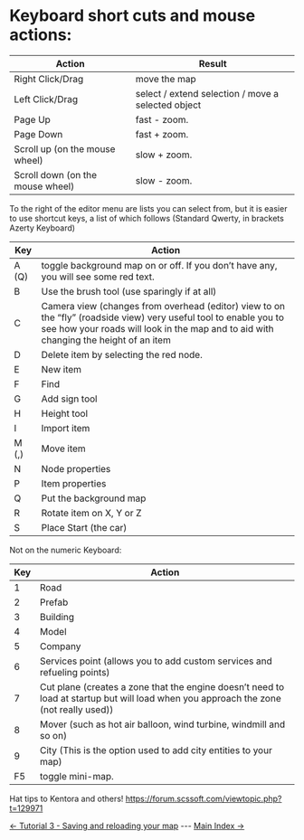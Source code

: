 # Keyboard short cuts and mouse actions:

Action | Result
------------ | -------------
Right Click/Drag | move the map
Left Click/Drag | select / extend selection / move a selected object
Page Up | fast - zoom.
Page Down | fast + zoom.
Scroll up (on the mouse wheel) | slow + zoom.
Scroll down (on the mouse wheel) | slow - zoom.

To the right of the editor menu are lists you can select from, but it is easier to use shortcut keys, a list of which 
follows (Standard Qwerty, in brackets Azerty Keyboard)

Key | Action
------------ | -------------
A (Q) | toggle background map on or off. If you don’t have any, you will see some red text.
B | Use the brush tool (use sparingly if at all)
C | Camera view (changes from overhead (editor) view to on the “fly” (roadside view) very useful tool to enable you to see how your roads will look in the map and to aid with changing the height of an item
D | Delete item by selecting the red node.
E | New item
F | Find
G | Add sign tool
H | Height tool
I | Import item
M (,) | Move item
N | Node properties
P | Item properties
Q | Put the background map
R | Rotate item on X, Y or Z
S | Place Start (the car)

Not on the numeric Keyboard:

Key | Action
------------ | -------------
1 | Road
2 | Prefab
3 | Building
4 | Model
5 | Company
6 | Services point (allows you to add custom services and refueling points)
7 | Cut plane (creates a zone that the engine doesn’t need to load at startup but will load when you approach the zone (not really used))
8 | Mover (such as hot air balloon, wind turbine, windmill and so on)
9 | City (This is the option used to add city entities to your map)
F5 | toggle mini-map.

Hat tips to Kentora and others!
https://forum.scssoft.com/viewtopic.php?t=129971

[<- Tutorial 3 - Saving and reloading your map](2_firstmap.md) --- [Main Index ->](index.md)

